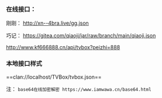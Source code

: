 ### 在线接口：

刚刚：
http://xn--4bra.live/gg.json

巧记：
https://gitea.com/qiaoji/jar/raw/branch/main/qiaoji.json

http://www.kf666888.cn/api/tvbox?peizhi=888




### 本地接口样式

==clan://localhost/TVBox/tvbox.json==





注：
``
base64在线加密解密 https://www.iamwawa.cn/base64.html
``

